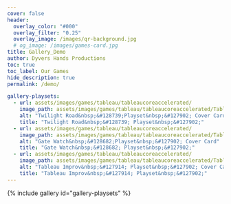 ```yaml
---
cover: false
header:
  overlay_color: "#000"
  overlay_filter: "0.25"
  overlay_image: /images/qr-background.jpg
  # og_image: /images/games-card.jpg
title: Gallery_Demo
author: Dyvers Hands Productions
toc: true
toc_label: Our Games
hide_description: true
permalink: /demo/

gallery-playsets:
  - url: assets/images/games/tableau/tableaucoreaccelerated/
    image_path: assets/images/games/tableau/tableaucoreaccelerated/TableauCoreAccelerated_SmallCard_00_Cover.jpg
    alt: "Twilight Road&nbsp;&#128739;Playset&nbsp;&#127902; Cover Card"
    title: "Twilight Road&nbsp;&#128739; Playset&nbsp;&#127902;"
  - url: assets/images/games/tableau/tableaucoreaccelerated/
    image_path: assets/images/games/tableau/tableaucoreaccelerated/TableauCoreAccelerated_SmallCard_01_SettingThe_Table.jpg
    alt: "Gate Watch&nbsp;&#128682;Playset&nbsp;&#127902; Cover Card"
    title: "Gate Watch&nbsp;&#128682; Playset&nbsp;&#127902;"
  - url: assets/images/games/tableau/tableaucoreaccelerated/
    image_path: assets/images/games/tableau/tableaucoreaccelerated/TableauCoreAccelerated_SmallCard_06_BeatsNarrativeRhythms.jpg
    alt: "Tableau Improv&nbsp;&#127914; Playset&nbsp;&#127902; Cover Card"
    title: "Tableau Improv&nbsp;&#127914; Playset&nbsp;&#127902;"
---
```


{% include gallery id="gallery-playsets" %}
